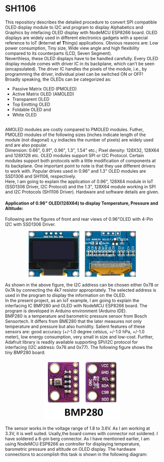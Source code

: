# SH1106
This repository describes the detailed procedure to convert SPI compatible OLED display module to I2C and program to display Alphabetics and Graphics by intefacing OLED display with NodeMCU ESP8266 board.
OLED displays are widely used in different electronics gadgets with a special reference to IoT (**I**nternet **o**f **T**hings) applications. Obvious reasons are: Low power consumption, Tiny size, Wide view angle and high flexibility compared to its counterparts (LCD, Seven Segment). <br/>
Neverthless, these OLED displays have to be handled carefully. Every OLED display module comes with driver IC in its backplane, which can't be seen (encapsulated). The driver IC handles the pixels of the module, i.e., by programming the driver, individual pixel can be switched ON or OFF!
Broadly speaking, the OLEDs can be categorized as:
* Passive Matrix OLED (PMOLED)
* Active Matrix OLED (AMOLED)
* Transparent OLED
* Top Emitting OLED
* Foldable OLED and
* White OLED 
<br/>
AMOLED modules are costly compared to PMOLED modules. Futher, PMOLED modules of the following sizes (inches indicate length of the module (not diagonal) x,y indiactes the number of pixels) are widely used and are also popular. <br/>
Dimension: 0.66", 0.91", 0.96", 1.3", 1.54" etc.; Pixel density: 128X32, 128X64 and 128X128 etc.
OLED modules support SPI or I2C Protocol. Certain modules support both protocols with a little modification of components at its backplane. One important point to note is that they use different drivers to work with. Popular drives used in 0.96" and 1.3" OLED modules are SSD1306 and SH1106, respectively. <br/> Here, I am going to explain the application of 0.96", 128X64 module in IoT (SSD1306 Driver, I2C Protocol) and the 1.3", 128X64 module working in SPI and I2C Protocols (SH1106 Driver). Hardware and software details are given. 

#### Application of 0.96" OLED(128X64) to display Temperature, Pressure and Altitude:
Following are the figures of front and rear views of 0.96"OLED with 4-Pin I2C with SSD1306 Driver. 
<br/>
<p align = "center"><img src="https://github.com/DrKRR/SH1106/blob/main/0.96-inch-oled-display-module-4-pin-800x800-1.jpg" width = "350" height = "150"></p>
As shown in the above figure, the I2C address can be chosen either 0x78 or 0x7A by connecting the 4k7 resistor appropriately. The selected address is used in the program to display the information on the OLED.<br/> In the present project, as an IoT example, I am going to explain the interfacing IC BMP280 and OLED with NodeMCU ESP8266 board. The program is developed in Arduino environment (Arduino IDE).<br/>
BMP280 is a temperature and barometric pressure sensor from Bosch Sensortech. It differs from BME280 that the later measures not only temperature and pressure but also humidity. Salient features of these sensors are: good accuracy (+/-1.0 degree celsius, +/-1.0 hPa, +/-1.0 meter), low energy consumption, very small in size and low-cost. Further, Adafruit library is readily available  supporting SPI/I2C protocol for interfacing (I2C address: 0x76 and 0x77). The following figure shows the tiny BMP280 board:
<br/>
<p align = "center"><img src="https://github.com/DrKRR/SH1106/blob/main/BMP280.jpg" width = "250" height = "200"> </p>The sensor works in the voltage range of 1.8 to 3.6V. As I am working at 3.3V, it is well suited. Usally,the board comes with connector not soldered. I have soldered a 6-pin berg connector. As I have mentioned earlier, I am using NodeMCU ESP8266 as controller for displaying temperature, barometric pressure and altitude on OLED display. The hardware connections to accomplish this task is shown in the following diagram:
 
 
 
  
  
  
   
    
    
                                                                                  

    

    
   
  

   
 




